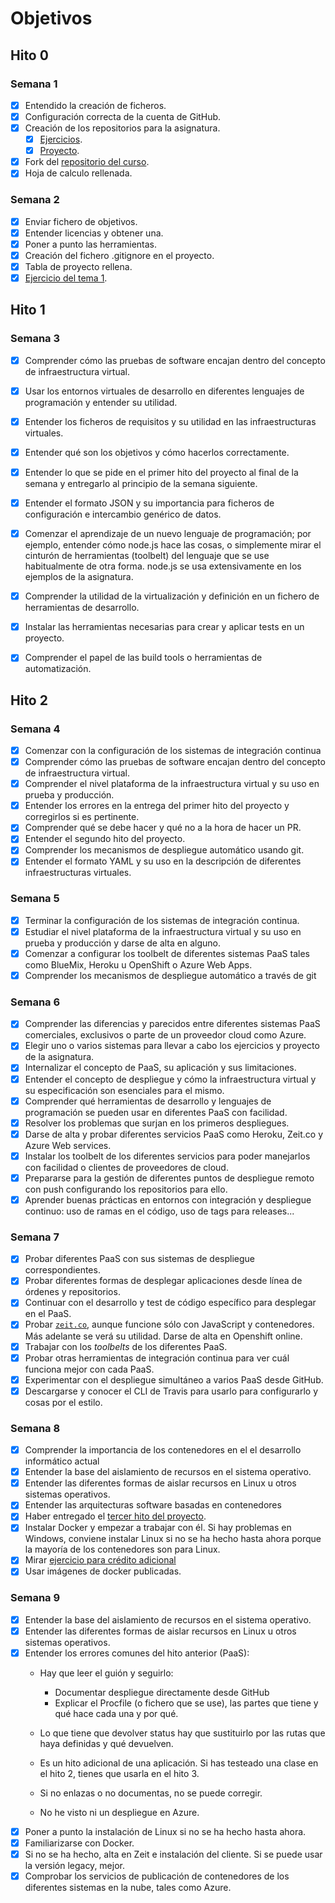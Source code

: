 # Objetivos

## Hito 0

### Semana 1

* [x] Entendido la creación de ficheros.
* [x] Configuración correcta de la cuenta de GitHub.
* [x] Creación de los repositorios para la asignatura.
  * [x] [Ejercicios](https://github.com/Thejokeri/IV-18-19-Ejercicios).
  * [x] [Proyecto](https://github.com/Thejokeri/IV-18-19-Proyecto).
* [x] Fork del [repositorio del curso](https://github.com/JJ/IV-18-19).
* [x] Hoja de calculo rellenada.

### Semana 2

* [x] Enviar fichero de objetivos.
* [x] Entender licencias y obtener una.
* [x] Poner a punto las herramientas.
* [x] Creación del fichero .gitignore en el proyecto.
* [x] Tabla de proyecto rellena.
* [x] [Ejercicio del tema 1](https://github.com/Thejokeri/IV-18-19-Ejercicios/blob/master/Ejercicio1.md).

## Hito 1
  
### Semana 3

* [x] Comprender cómo las pruebas de software encajan dentro del concepto de infraestructura virtual.
* [x] Usar los entornos virtuales de desarrollo en diferentes lenguajes de programación y entender su utilidad.
* [x] Entender los ficheros de requisitos y su utilidad en las infraestructuras virtuales.
* [x] Entender qué son los objetivos y cómo hacerlos correctamente.
* [x] Entender lo que se pide en el primer hito del proyecto al final de la semana y entregarlo al principio de la semana siguiente.
* [x] Entender el formato JSON y su importancia para ficheros de configuración e intercambio genérico de datos.
* [x] Comenzar el aprendizaje de un nuevo lenguaje de programación; por ejemplo, entender cómo node.js hace las cosas, o simplemente mirar el cinturón de herramientas (toolbelt) del lenguaje que se use habitualmente de otra forma. node.js se usa extensivamente en los ejemplos de la asignatura.

* [x] Comprender la utilidad de la virtualización y definición en un fichero de herramientas de desarrollo.
* [x] Instalar las herramientas necesarias para crear y aplicar tests en un proyecto.
* [x] Comprender el papel de las build tools o herramientas de automatización.

## Hito 2

### Semana 4

* [x] Comenzar con la configuración de los sistemas de integración continua
* [x] Comprender cómo las pruebas de software encajan dentro del concepto de infraestructura virtual.
* [x] Comprender el nivel plataforma de la infraestructura virtual y su uso en prueba y producción.
* [x] Entender los errores en la entrega del primer hito del proyecto y corregirlos si es pertinente.
* [x] Comprender qué se debe hacer y qué no a la hora de hacer un PR.
* [x] Entender el segundo hito del proyecto.
* [x] Comprender los mecanismos de despliegue automático usando git.
* [x] Entender el formato YAML y su uso en la descripción de diferentes infraestructuras virtuales.

### Semana 5

* [x] Terminar la configuración de los sistemas de integración continua.
* [x] Estudiar el nivel plataforma de la infraestructura virtual y su uso en prueba y producción y darse de alta en alguno.
* [x] Comenzar a configurar los toolbelt de diferentes sistemas PaaS tales como BlueMix, Heroku u OpenShift o Azure Web Apps.
* [x] Comprender los mecanismos de despliegue automático a través de git

### Semana 6

* [x] Comprender las diferencias y parecidos entre diferentes sistemas PaaS comerciales, exclusivos o parte de un proveedor cloud como Azure.
* [x] Elegir uno o varios sistemas para llevar a cabo los ejercicios y proyecto de la asignatura.
* [x] Internalizar el concepto de PaaS, su aplicación y sus limitaciones.
* [x] Entender el concepto de despliegue y cómo la infraestructura virtual y su especificación son esenciales para el mismo.
* [x] Comprender qué herramientas de desarrollo y lenguajes de programación se pueden usar en diferentes PaaS con facilidad.
* [x] Resolver los problemas que surjan en los primeros despliegues.
* [x] Darse de alta y probar diferentes servicios PaaS como Heroku, Zeit.co y Azure Web services.
* [x] Instalar los toolbelt de los diferentes servicios para poder manejarlos con facilidad o clientes de proveedores de cloud.
* [x] Prepararse para la gestión de diferentes puntos de despliegue remoto con push configurando los repositorios para ello.
* [x] Aprender buenas prácticas en entornos con integración y despliegue continuo: uso de ramas en el código, uso de tags para releases...

### Semana 7

* [x] Probar diferentes PaaS con sus sistemas de despliegue correspondientes.
* [x] Probar diferentes formas de desplegar aplicaciones desde línea de órdenes y repositorios.
* [x] Continuar con el desarrollo y test de código específico para desplegar en el PaaS.
* [x] Probar [`zeit.co`](https://zeit.co), aunque funcione sólo con
   JavaScript y contenedores. Más adelante se verá su utilidad. Darse de alta en Openshift online.
* [x] Trabajar con los *toolbelts* de los diferentes PaaS.
* [x] Probar otras herramientas de integración continua para ver cuál funciona mejor con cada PaaS.
* [x] Experimentar con el despliegue simultáneo a varios PaaS desde GitHub.
* [x] Descargarse y conocer el CLI de Travis para usarlo para configurarlo y cosas por el estilo.

### Semana 8

* [x] Comprender la importancia de los contenedores en el el desarrollo informático actual
* [x] Entender la base del aislamiento de recursos en el sistema operativo.
* [x] Entender las diferentes formas de aislar recursos en Linux u otros sistemas operativos.
* [x] Entender las arquitecturas software basadas en contenedores
* [x] Haber entregado el [tercer hito del proyecto](https://jj.github.io/IV/documentos/proyecto/3.PaaS).
* [x] Instalar Docker y empezar a trabajar con él. Si hay problemas en Windows, conviene instalar Linux si no se ha hecho hasta ahora porque la mayoría de los contenedores son para Linux.
* [x] Mirar [ejercicio para crédito adicional](https://jj.github.io/IV/documentos/proyecto/3.5.tests)
* [x] Usar imágenes de docker publicadas.

### Semana 9

* [x] Entender la base del aislamiento de recursos en el sistema operativo.
* [x] Entender las diferentes formas de aislar recursos en Linux u otros sistemas operativos.
* [x] Entender los errores comunes del hito anterior (PaaS):
    * Hay que leer el guión y seguirlo:
        - Documentar despliegue directamente desde GitHub
        - Explicar el Procfile (o fichero que se use), las partes que tiene y qué hace cada una y por qué.
  
    * Lo que tiene que devolver status hay que sustituirlo por las rutas que haya definidas y qué devuelven.
    * Es un hito adicional de una aplicación. Si has testeado una clase en el hito 2, tienes que usarla en el hito 3.
    * Si no enlazas o no documentas, no se puede corregir.
    * No he visto ni un despliegue en Azure.
* [x] Poner a punto la instalación de Linux si no se ha hecho hasta ahora.
* [x] Familiarizarse con Docker.
* [x] Si no se ha hecho, alta en Zeit e instalación del cliente. Si se puede usar la versión legacy, mejor.
* [x] Comprobar los servicios de publicación de contenedores de los diferentes sistemas en la nube, tales como Azure.